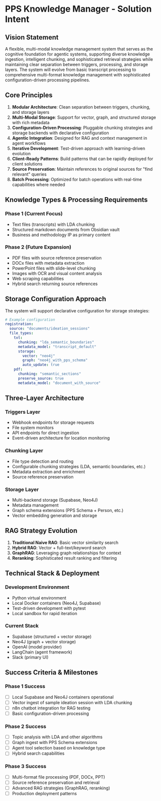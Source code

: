 # PPS Knowledge Manager - Solution Intent

## Vision Statement
A flexible, multi-modal knowledge management system that serves as the cognitive foundation for agentic systems, supporting diverse knowledge ingestion, intelligent chunking, and sophisticated retrieval strategies while maintaining clear separation between triggers, processing, and storage layers. The system will evolve from basic transcript processing to comprehensive multi-format knowledge management with sophisticated configuration-driven processing pipelines.

## Core Principles
1. **Modular Architecture**: Clean separation between triggers, chunking, and storage layers
2. **Multi-Modal Storage**: Support for vector, graph, and structured storage with rich metadata
3. **Configuration-Driven Processing**: Pluggable chunking strategies and storage backends with declarative configuration
4. **Agentic Integration**: Designed for RAG and context management in agent workflows
5. **Iterative Development**: Test-driven approach with learning-driven evolution
6. **Client-Ready Patterns**: Build patterns that can be rapidly deployed for client solutions
7. **Source Preservation**: Maintain references to original sources for "find relevant" queries
8. **Batch Processing**: Optimized for batch operations with real-time capabilities where needed

## Knowledge Types & Processing Requirements

### Phase 1 (Current Focus)
- Text files (transcripts) with LDA chunking
- Structured markdown documents from Obsidian vault
- Business and methodology IP as primary content

### Phase 2 (Future Expansion)
- PDF files with source reference preservation
- DOCx files with metadata extraction
- PowerPoint files with slide-level chunking
- Images with OCR and visual content analysis
- Web scraping capabilities
- Hybrid search returning source references

## Storage Configuration Approach
The system will support declarative configuration for storage strategies:

```yaml
# Example configuration
registration:
  source: "documents/ideation_sessions"
  file_types:
    txt:
      chunking: "lda_semantic_boundaries"
      metadata_model: "transcript_default"
      storage:
        vector: "neo4j"
        graph: "neo4j_with_pps_schema"
        auto_update: true
    pdf:
      chunking: "semantic_sections"
      preserve_source: true
      metadata_model: "document_with_source"
```

## Three-Layer Architecture

### Triggers Layer
- Webhook endpoints for storage requests
- File system monitors
- API endpoints for direct ingestion
- Event-driven architecture for location monitoring

### Chunking Layer
- File type detection and routing
- Configurable chunking strategies (LDA, semantic boundaries, etc.)
- Metadata extraction and enrichment
- Source reference preservation

### Storage Layer
- Multi-backend storage (Supabase, Neo4J)
- Metadata management
- Graph schema extensions (PPS Schema + Person, etc.)
- Vector embedding generation and storage

## RAG Strategy Evolution
1. **Traditional Naive RAG**: Basic vector similarity search
2. **Hybrid RAG**: Vector + full-text/keyword search
3. **GraphRAG**: Leveraging graph relationships for context
4. **Reranking**: Sophisticated result ranking and filtering

## Technical Stack & Deployment

### Development Environment
- Python virtual environment
- Local Docker containers (Neo4J, Supabase)
- Test-driven development with pytest
- Local sandbox for rapid iteration

### Current Stack
- Supabase (structured + vector storage)
- Neo4J (graph + vector storage)
- OpenAI (model provider)
- LangChain (agent framework)
- Slack (primary UI)

## Success Criteria & Milestones

### Phase 1 Success
- [ ] Local Supabase and Neo4J containers operational
- [ ] Vector ingest of sample ideation session with LDA chunking
- [ ] n8n chatbot integration for RAG testing
- [ ] Basic configuration-driven processing

### Phase 2 Success
- [ ] Topic analysis with LDA and other algorithms
- [ ] Graph ingest with PPS Schema extensions
- [ ] Agent tool selection based on knowledge type
- [ ] Hybrid search capabilities

### Phase 3 Success
- [ ] Multi-format file processing (PDF, DOCx, PPT)
- [ ] Source reference preservation and retrieval
- [ ] Advanced RAG strategies (GraphRAG, reranking)
- [ ] Production deployment patterns 